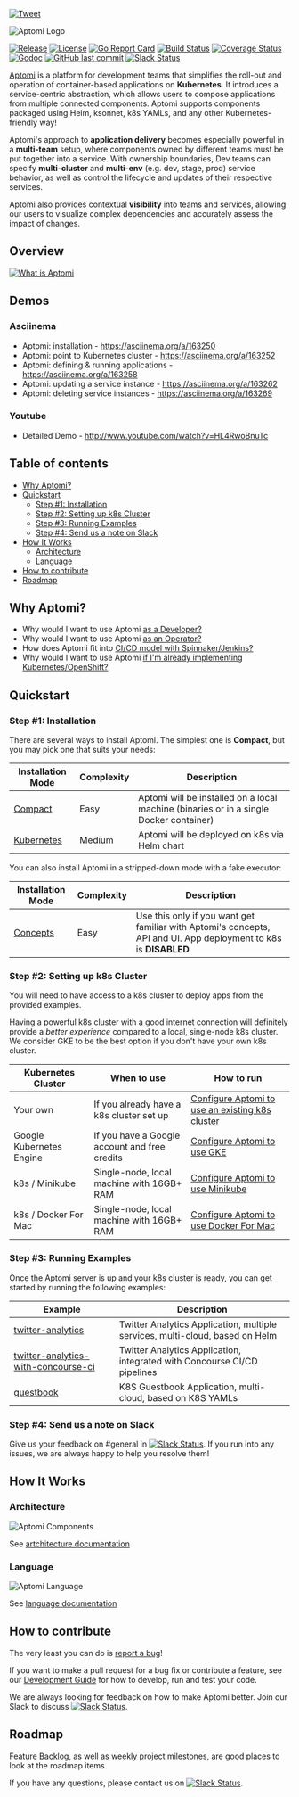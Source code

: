 [![Tweet](https://img.shields.io/twitter/url/http/shields.io.svg?style=social)](https://twitter.com/intent/tweet?text=Check%20out%20Aptomi,%20intelligent%20service%20delivery%20platform%20for%20Kubernetes%20(http://aptomi.io)&url=https://github.com/Aptomi/aptomi&via=_aptomi&hashtags=kubernetes,docker,go,containers,microservices,helm,ops,dev,devops,cicd,continuousdelivery,software)

![Aptomi Logo](images/aptomi-logo-new.png)

[![Release](https://img.shields.io/github/release/Aptomi/aptomi.svg)](https://github.com/Aptomi/aptomi/releases/latest)
[![License](https://img.shields.io/github/license/Aptomi/aptomi.svg)](https://github.com/Aptomi/aptomi/LICENSE.md)
[![Go Report Card](https://goreportcard.com/badge/github.com/Aptomi/aptomi)](https://goreportcard.com/report/github.com/Aptomi/aptomi)
[![Build Status](https://ci.aptomi.io/buildStatus/icon?job=aptomi%20-%20tests)](https://ci.aptomi.io/job/aptomi%20-%20tests/)
[![Coverage Status](https://coveralls.io/repos/github/Aptomi/aptomi/badge.svg)](https://coveralls.io/github/Aptomi/aptomi)
[![Godoc](https://godoc.org/github.com/Aptomi/aptomi?status.svg)](https://godoc.org/github.com/Aptomi/aptomi)
[![GitHub last commit](https://img.shields.io/github/last-commit/Aptomi/aptomi.svg)](https://github.com/Aptomi/aptomi/commits/master)
[![Slack Status](https://img.shields.io/badge/slack-join_channel-ff69b4.svg)](http://slack.aptomi.io)

[Aptomi](http://aptomi.io) is a platform for development teams that simplifies the roll-out and operation of container-based applications on **Kubernetes**. It introduces a service-centric abstraction, which allows users to compose applications from multiple connected components. Aptomi supports components packaged using Helm, ksonnet, k8s YAMLs, and any other Kubernetes-friendly way!

Aptomi's approach to **application delivery** becomes especially powerful in a **multi-team** setup, where components owned by different teams must be put together into a service. With ownership boundaries, Dev teams can specify **multi-cluster** and **multi-env** (e.g. dev, stage, prod) service behavior, as well as control the lifecycle and updates of their respective services.

Aptomi also provides contextual **visibility** into teams and services, allowing our users to visualize complex dependencies and accurately assess the impact of changes. 

## Overview

[![What is Aptomi](images/aptomi-overview-ng.png)](https://www.youtube.com/watch?v=j4DVtZvMqGg)

## Demos

### Asciinema
* Aptomi: installation - https://asciinema.org/a/163250
* Aptomi: point to Kubernetes cluster - https://asciinema.org/a/163252
* Aptomi: defining & running applications - https://asciinema.org/a/163258
* Aptomi: updating a service instance - https://asciinema.org/a/163262
* Aptomi: deleting service instances - https://asciinema.org/a/163269

### Youtube
* Detailed Demo - http://www.youtube.com/watch?v=HL4RwoBnuTc

## Table of contents
<!-- START doctoc generated TOC please keep comment here to allow auto update -->
<!-- DON'T EDIT THIS SECTION, INSTEAD RE-RUN doctoc TO UPDATE -->


- [Why Aptomi?](#why-aptomi)
- [Quickstart](#quickstart)
  - [Step #1: Installation](#step-1-installation)
  - [Step #2: Setting up k8s Cluster](#step-2-setting-up-k8s-cluster)
  - [Step #3: Running Examples](#step-3-running-examples)
  - [Step #4: Send us a note on Slack](#step-4-send-us-a-note-on-slack)
- [How It Works](#how-it-works)
  - [Architecture](#architecture)
  - [Language](#language)
- [How to contribute](#how-to-contribute)
- [Roadmap](#roadmap)

<!-- END doctoc generated TOC please keep comment here to allow auto update -->

## Why Aptomi?

* Why would I want to use Aptomi [as a Developer?](docs/benefits.md#for-developers)
* Why would I want to use Aptomi [as an Operator?](docs/benefits.md#for-operators)
* How does Aptomi fit into [CI/CD model with Spinnaker/Jenkins?](docs/benefits.md#how-aptomi-fits-into-cicd-jenkins-spinnaker)
* Why would I want to use Aptomi [if I'm already implementing Kubernetes/OpenShift?](docs/benefits.md#why-would-i-want-to-use-aptomi-if-im-already-implementing-kubernetesopenshift)

## Quickstart

### Step #1: Installation
There are several ways to install Aptomi. The simplest one is **Compact**, but you may pick one that suits your needs:

Installation Mode     | Complexity | Description
----------------------|------------|-------------
[Compact](docs/install_compact.md) | Easy | Aptomi will be installed on a local machine (binaries or in a single Docker container)
[Kubernetes](docs/install_kubernetes.md) | Medium | Aptomi will be deployed on k8s via Helm chart

You can also install Aptomi in a stripped-down mode with a fake executor:

Installation Mode     | Complexity | Description
----------------------|------------|-------------
[Concepts](docs/install_concepts.md) | Easy | Use this only if you want get familiar with Aptomi's concepts, API and UI. App deployment to k8s is **DISABLED**

### Step #2: Setting up k8s Cluster

You will need to have access to a k8s cluster to deploy apps from the provided examples.

Having a powerful k8s cluster with a good internet connection will definitely provide a *better experience* compared to a local, single-node k8s cluster. We consider GKE to be the best option if you don't have your own k8s cluster.

Kubernetes Cluster | When to use     | How to run
------------|-----------------|-----------
Your own    | If you already have a k8s cluster set up | [Configure Aptomi to use an existing k8s cluster](docs/k8s_own.md)
Google Kubernetes Engine | If you have a Google account and free credits | [Configure Aptomi to use GKE](docs/k8s_gke.md)
k8s / Minikube | Single-node, local machine with 16GB+ RAM | [Configure Aptomi to use Minikube](docs/k8s_minikube.md)
k8s / Docker For Mac | Single-node, local machine with 16GB+ RAM | [Configure Aptomi to use Docker For Mac](docs/k8s_docker_for_mac.md)

### Step #3: Running Examples

Once the Aptomi server is up and your k8s cluster is ready, you can get started by running the following examples:

Example    | Description
-----------|------------
[twitter-analytics](examples/twitter-analytics) | Twitter Analytics Application, multiple services, multi-cloud, based on Helm
[twitter-analytics-with-concourse-ci](examples/twitter-analytics-with-concourse-ci) | Twitter Analytics Application, integrated with Concourse CI/CD pipelines
[guestbook](examples/guestbook) | K8S Guestbook Application, multi-cloud, based on K8S YAMLs

### Step #4: Send us a note on Slack

Give us your feedback on #general in [![Slack Status](https://img.shields.io/badge/slack-join_channel-ff69b4.svg)](http://slack.aptomi.io). If you run into any issues, we are always happy to help you resolve them! 

## How It Works

### Architecture
![Aptomi Components](images/aptomi-components.png) 

See [artchitecture documentation](docs/architecture.md)

### Language
![Aptomi Language](images/aptomi-language.png)

See [language documentation](docs/language.md)

## How to contribute
The very least you can do is [report a bug](https://github.com/Aptomi/aptomi/issues)!

If you want to make a pull request for a bug fix or contribute a feature, see our [Development Guide](docs/dev_guide.md) for how to develop, run and test your code.

We are always looking for feedback on how to make Aptomi better. Join our Slack to discuss [![Slack Status](https://img.shields.io/badge/slack-join_channel-ff69b4.svg)](http://slack.aptomi.io).

## Roadmap
[Feature Backlog](https://github.com/Aptomi/aptomi/milestone/11), as well as weekly project milestones, are good places to look at the roadmap items.

If you have any questions, please contact us on [![Slack Status](https://img.shields.io/badge/slack-join_channel-ff69b4.svg)](http://slack.aptomi.io).
